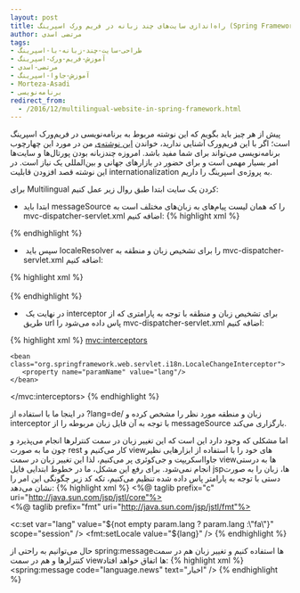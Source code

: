 ```yaml
---
layout: post
title: راه‌اندازی سایت‌های چند زبانه در فریم ورک اسپرینگ (Spring Framework)
author: مرتضی اسدی
tags:
- طراحی-سایت-چند-زبانه-با-اسپرینگ
- آموزش-فریم-ورک-اسپرینگ
- مرتضی-اسدی
- آموزش-جاوا-اسپرینگ
- Morteza-Asadi
- برنامه‌نویسی
redirect_from: 
  - /2016/12/multilingual-website-in-spring-framework.html
---
```


پیش از هر چیز باید بگویم که این نوشته مربوط به برنامه‌نویسی در فریم‌ورک اسپرینگ است؛ اگر با این فریم‌ورک آشنایی ندارید، خواندن [این نوشته‌ی](http://asadiweb.ir/%d9%81%d8%b1%db%8c%d9%85-%d9%88%d8%b1%da%a9-%d8%a7%d8%b3%d9%be%d8%b1%db%8c%d9%86%da%af-spring-framework-%da%86%db%8c%d8%b3%d8%aa%d8%9f/) من در مورد این چهارچوب برنامه‌نویسی می‌تواند برای شما مفید باشد. امروزه چندزبانه بودن پورتال‌ها و سایت‌ها امر بسیار مهمی است و برای حضور در بازارهای جهانی و بین‌المللی یک نیاز است. در این نوشته قصد افزودن قابلیت internationalization به پروژه‌ی اسپرینگ را داریم.

برای Multilingual کردن یک سایت ابتدا طبق روال زیر عمل کنیم:

- ابتدا باید messageSource را که همان لیست پیام‌های به زبان‌های مختلف است به mvc-dispatcher-servlet.xml اضافه کنیم:
{% highlight xml %}
<bean id="messageSource" class="org.springframework.context.support.ReloadableResourceBundleMessageSource">  
    <property name="defaultEncoding" value="UTF-8" />  
    <property name="basename" value="classpath:/language/language"/>  
</bean>
{% endhighlight %}

-  سپس باید localeResolver را برای تشخیص زبان و منطقه به mvc-dispatcher-servlet.xml اضافه کنیم:

{% highlight xml %}
<bean id="localeResolver" class="org.springframework.web.servlet.i18n.SessionLocaleResolver">  
    <property name="defaultLocale" value="fa" />  
</bean>
{% endhighlight %}

-  در نهایت یک interceptor برای تشخیص زبان و منطقه با توجه به پارامتری که از طریق url پاس داده می‌شود را mvc-dispatcher-servlet.xml اضافه کنیم:

{% highlight xml %}
<mvc:interceptors>  
<!-- Changes the locale when a 'lang' request parameter is sent; e.g. /?lang=de -->  
    <bean class="org.springframework.web.servlet.i18n.LocaleChangeInterceptor">  
       <property name="paramName" value="lang"/>  
    </bean>  
</mvc:interceptors>
{% endhighlight %}  
  
در اینجا ما با استفاده از ?lang=de/ زبان و منطقه مورد نظر را مشخص کرده و interceptor با توجه به آن فایل زبان مربوطه را از messageSource بارگزاری می‌کند.

اما مشکلی که وجود دارد این است که این تغییر زبان در سمت کنترلر‌ها انجام می‌پذیرد و چون ما به صورت rest کار می‌کنیم و viewهای خود را با استفاده از ابزارهایی نظیر جاوااسکریپت و جی‌کوئری پر می‌کنیم، لذا این تغییر زبان در سمت viewها به درستی انجام نمی‌شود. برای رفع این مشکل، ما در خطوط ابتدایی فایل jspها، زبان را به صورت دستی با توجه به پارامتر پاس داده شده تنظیم می‌کنیم، تکه کد زیر چگونگی این امر را نشان می‌دهد:
{% highlight xml %}
<%@ taglib prefix="c" uri="http://java.sun.com/jsp/jstl/core"%>  
<%@ taglib prefix="fmt" uri="http://java.sun.com/jsp/jstl/fmt"%>  
  
<c:set var="lang" value="${not empty param.lang ? param.lang :\"fa\"}" scope="session" />  
<fmt:setLocale value="${lang}" />
{% endhighlight %}

حال می‌توانیم به راحتی از spring:messageها استفاده کنیم و تغییر زبان هم در سمت کنترلرها و هم در سمت viewها اتفاق خواهد افتاد:
{% highlight xml %}
<spring:message code="language.news" text="اخبار" />
{% endhighlight %}  
